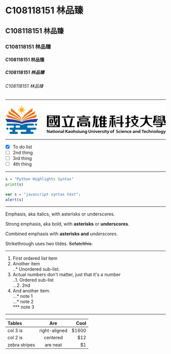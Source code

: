 # C108118151 林品臻
## C108118151 林品臻
### C108118151 林品臻
#### C108118151 林品臻
##### C108118151 林品臻
###### C108118151 林品臻

***

![NKUST](nkust.png "高科大")  

***

- [x] To do list
- [ ] 2nd thing
- [ ] 3rd thing
- [ ] 4th thing

***

```python
s = "Python Highlights Syntax"
print(s)
```  

```js
var s = "javascript syntax text";
alert(s)
```  

***

Emphasis, aka italics, with asterisks or underscores.

Strong emphasis, aka bold, with **asterisks** or **underscores**.

Combined emphasis with **asterisks and** *underscores*.

Strikethrough uses two tildes. ~~Sefatelthis.~~  

***

1. First ordered list item  
2. Another item  
..* Unordered sub-list.
3. Actual numbers don't matter, just that it's a number  
   ..1. Ordered sub-list  
   ...2. 2nd  
4. And another item.  
   ...* note 1  
   ...* note 2  
   *** note 3

***

| Tables | Are | Cool |
| :--------|:--------:|------:|
|col 3 is|right-aligned|$1600|
|col 2 is|centered|$12|
|zebra stripes|are neat|$1|
